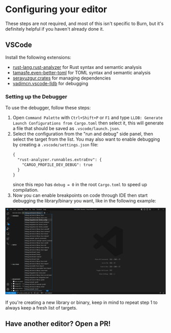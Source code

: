 # Configuring your editor

These steps are not required, and most of this isn't specific to Burn, but it's definitely helpful
if you haven't already done it.

## VSCode

Install the following extensions:

- [rust-lang.rust-analyzer](https://marketplace.visualstudio.com/items?itemName=rust-lang.rust-analyzer)
  for Rust syntax and semantic analysis
- [tamasfe.even-better-toml](https://marketplace.visualstudio.com/items?itemName=tamasfe.even-better-toml)
  for TOML syntax and semantic analysis
- [serayuzgur.crates](https://marketplace.visualstudio.com/items?itemName=serayuzgur.crates) for
  managing dependencies
- [vadimcn.vscode-lldb](https://marketplace.visualstudio.com/items?itemName=vadimcn.vscode-lldb) for
  debugging

### Setting up the Debugger

To use the debugger, follow these steps:

1. Open `Command Palette` with `Ctrl+Shift+P` or `F1` and type
   `LLDB: Generate Launch Configurations from Cargo.toml` then select it, this will generate a file
   that should be saved as `.vscode/launch.json`.
2. Select the configuration from the "run and debug" side panel, then select the target from the
   list.
   You may also want to enable debugging by creating a `.vscode/settings.json` file:
    ```
    {
      "rust-analyzer.runnables.extraEnv": {
        "CARGO_PROFILE_DEV_DEBUG": true
      }
    }
    ```
    since this repo has `debug = 0` in the root `Cargo.toml` to speed up compilation.
3. Now you can enable breakpoints on code through IDE then start debugging the library/binary you
   want, like in the following example:

![debug-options](debug-options-vscode.png)

If you're creating a new library or binary, keep in mind to repeat step 1 to always keep a fresh
list of targets.

## Have another editor? Open a PR!
